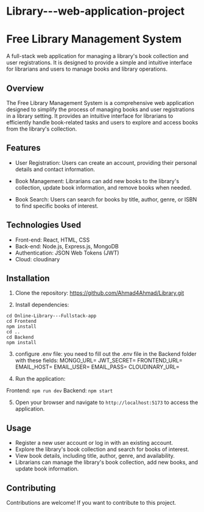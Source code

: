 # Library---web-application-project
# Free Library Management System

A full-stack web application for managing a library's book collection and user registrations. It is designed to provide a simple and intuitive interface for librarians and users to manage books and library operations.

## Overview

The Free Library Management System is a comprehensive web application designed to simplify the process of managing books and user registrations in a library setting. It provides an intuitive interface for librarians to efficiently handle book-related tasks and users to explore and access books from the library's collection.

## Features

- User Registration: Users can create an account, providing their personal details and contact information.

- Book Management: Librarians can add new books to the library's collection, update book information, and remove books when needed.

- Book Search: Users can search for books by title, author, genre, or ISBN to find specific books of interest.

## Technologies Used

- Front-end: React, HTML, CSS
- Back-end: Node.js, Express.js, MongoDB
- Authentication: JSON Web Tokens (JWT)
- Cloud: cloudinary

## Installation

1. Clone the repository:
https://github.com/Ahmad4Ahmad/Library.git

2. Install dependencies:
```
cd Online-Library---Fullstack-app
cd Frontend
npm install
cd ..
cd Backend
npm install
```

3. configure .env file:
you need to fill out the .env file in the Backend folder with these fields:
MONGO_URL=
JWT_SECRET=
FRONTEND_URL=
EMAIL_HOST=
EMAIL_USER=
EMAIL_PASS=
CLOUDINARY_URL=

4. Run the application:

Frontend: `npm run dev`
Backend: `npm start`

5. Open your browser and navigate to `http://localhost:5173` to access the application.

## Usage

- Register a new user account or log in with an existing account.
- Explore the library's book collection and search for books of interest.
- View book details, including title, author, genre, and availability.
- Librarians can manage the library's book collection, add new books, and update book information.

## Contributing

Contributions are welcome! If you want to contribute to this project.